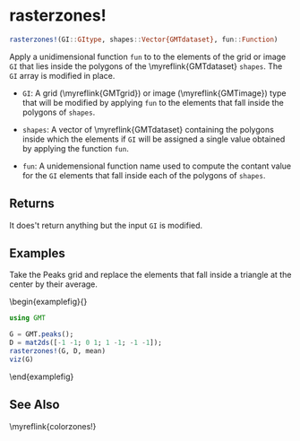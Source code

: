 # rasterzones!

```julia
rasterzones!(GI::GItype, shapes::Vector{GMTdataset}, fun::Function)
```

Apply a unidimensional function `fun` to to the elements of the grid or image `GI` that lies inside the polygons
of the \myreflink{GMTdataset} `shapes`. The `GI` array is modified in place.

- `GI`: A grid (\myreflink{GMTgrid}) or image (\myreflink{GMTimage}) type that will be modified by
  applying `fun` to the elements that fall inside the polygons of `shapes`.

- `shapes`: A vector of \myreflink{GMTdataset} containing the polygons inside which the elements if `GI`
  will be assigned a single value obtained by applying the function `fun`.

- `fun`: A unidemensional function name used to compute the contant value for the `GI` elements that fall
  inside each of the polygons of `shapes`.

Returns
-------

It does't return anything but the input `GI` is modified.


Examples
--------

Take the Peaks grid and replace the elements that fall inside a triangle at the center by their average.

\begin{examplefig}{}
```julia
using GMT

G = GMT.peaks();
D = mat2ds([-1 -1; 0 1; 1 -1; -1 -1]);
rasterzones!(G, D, mean)
viz(G)
```
\end{examplefig}


See Also
--------

\myreflink{colorzones!}
